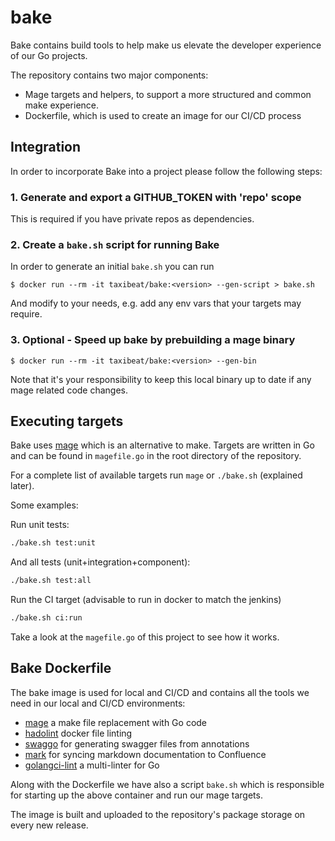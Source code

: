 # bake

Bake contains build tools to help make us elevate the developer experience of our Go projects.

The repository contains two major components:

- Mage targets and helpers, to support a more structured and common make experience.
- Dockerfile, which is used to create an image for our CI/CD process

## Integration

In order to incorporate Bake into a project please follow the following steps:

### 1. Generate and export a GITHUB_TOKEN with 'repo' scope

This is required if you have private repos as dependencies.

### 2. Create a `bake.sh` script for running Bake

In order to generate an initial `bake.sh` you can run

```console
$ docker run --rm -it taxibeat/bake:<version> --gen-script > bake.sh
```

And modify to your needs, e.g. add any env vars that your targets may require.

### 3. Optional - Speed up bake by prebuilding a mage binary

```console
$ docker run --rm -it taxibeat/bake:<version> --gen-bin
```

Note that it's your responsibility to keep this local binary up to date if any mage related code changes.

## Executing targets

Bake uses [mage](https://magefile.org/) which is an alternative to make. Targets are written in Go and can be found in `magefile.go` in the root directory of the repository.

For a complete list of available targets run `mage` or `./bake.sh` (explained later).

Some examples:

Run unit tests:

```bash
./bake.sh test:unit
```

And all tests (unit+integration+component):

```bash
./bake.sh test:all
```

Run the CI target (advisable to run in docker to match the jenkins)

```bash
./bake.sh ci:run
```

Take a look at the `magefile.go` of this project to see how it works.

## Bake Dockerfile

The bake image is used for local and CI/CD and contains all the tools we need in our local and CI/CD environments:

- [mage](https://magefile.org/) a make file replacement with Go code
- [hadolint](https://github.com/hadolint/hadolint) docker file linting
- [swaggo](https://github.com/swaggo/swag) for generating swagger files from annotations
- [mark](https://github.com/mantzas/mark) for syncing markdown documentation to Confluence
- [golangci-lint](https://github.com/golangci/golangci-lint) a multi-linter for Go

Along with the Dockerfile we have also a script `bake.sh` which is responsible for starting up the above container and run our mage targets.

The image is built and uploaded to the repository's package storage on every new release.
